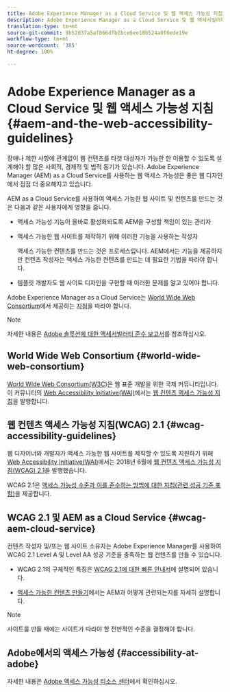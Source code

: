 ```yaml
---
title: Adobe Experience Manager as a Cloud Service 및 웹 액세스 가능성 지침
description: Adobe Experience Manager as a Cloud Service 및 웹 액세서빌러티 지침 소개
translation-type: tm+mt
source-git-commit: 9b52d37a5af866dfb1bce6ee18b524a0f6ede19e
workflow-type: tm+mt
source-wordcount: '385'
ht-degree: 100%

---
```



# Adobe Experience Manager as a Cloud Service 및 웹 액세스 가능성 지침{#aem-and-the-web-accessibility-guidelines}

장애나 제한 사항에 관계없이 웹 컨텐츠를 타겟 대상자가 가능한 한 이용할 수 있도록 설계해야 할 많은 사회적, 경제적 및 법적 동기가 있습니다. Adobe Experience Manager (AEM) as a Cloud Service를 사용하는 웹 액세스 가능성은 좋은 웹 디자인에서 점점 더 중요해지고 있습니다.

AEM as a Cloud Service를 사용하여 액세스 가능한 웹 사이트 및 컨텐츠를 만드는 것은 다음과 같은 사용자에게 영향을 줍니다.

* 액세스 가능성 기능이 올바로 활성화되도록 AEM을 구성할 책임이 있는 관리자

* 액세스 가능한 웹 사이트를 제작하기 위해 이러한 기능을 사용하는 작성자

   액세스 가능한 컨텐츠를 만드는 것은 프로세스입니다. AEM에서는 기능을 제공하지만 컨텐츠 작성자는 액세스 가능한 컨텐츠를 만드는 데 필요한 기법을 따라야 합니다.

* 템플릿 개발자도 웹 사이트 디자인을 구현할 때 이러한 문제를 알고 있어야 합니다.

Adobe Experience Manager as a Cloud Service는 [World Wide Web Consortium](#world-wide-web-consortium)에서 제공하는 [지침](#wcag-accessibility-guidelines)을 따라야 합니다.

>[!NOTE]
>
>자세한 내용은 [Adobe 솔루션에 대한 액세서빌러티 준수 보고서](https://www.adobe.com/accessibility/compliance.html)를 참조하십시오.

## World Wide Web Consortium {#world-wide-web-consortium}

[World Wide Web Consortium(W3C)](https://www.w3.org/)은 웹 표준 개발을 위한 국제 커뮤니티입니다. 이 커뮤니티의 [Web Accessibility Initiative(WAI)](https://www.w3.org/WAI/)에서는 [웹 컨텐츠 액세스 가능성 지침](#wcag-accessibility-guidelines)을 발행합니다.

## 웹 컨텐츠 액세스 가능성 지침(WCAG) 2.1 {#wcag-accessibility-guidelines}

웹 디자이너와 개발자가 액세스 가능한 웹 사이트를 제작할 수 있도록 지원하기 위해 [Web Accessibility Initiative(WAI)](https://www.w3.org/WAI/)에서는 2018년 6월에 [웹 컨텐츠 액세스 가능성 지침(WCAG) 2.1](https://www.w3.org/TR/WCAG/)을 발행했습니다.

WCAG 2.1은 [액세스 가능성 수준과 이를 준수하는 방법에 대한 지침(관련 성공 기준 포함)](https://www.w3.org/TR/WCAG/#conformance)을 제공합니다.

## WCAG 2.1 및 AEM as a Cloud Service {#wcag-aem-cloud-service}

컨텐츠 작성자 및/또는 웹 사이트 소유자는 Adobe Experience Manager를 사용하여 WCAG 2.1 Level A 및 Level AA 성공 기준을 충족하는 웹 컨텐츠를 만들 수 있습니다.

* WCAG 2.1의 구체적인 특징은 [WCAG 2.1에 대한 빠른 안내서](/help/onboarding/accessibility/quick-guide-wcag.md)에 설명되어 있습니다.

* [액세스 가능한 컨텐츠 만들기](/help/sites-cloud/authoring/fundamentals/accessible-content.md)에서는 AEM과 어떻게 관련되는지를 자세히 설명합니다.

>[!NOTE]
>
>사이트를 만들 때에는 사이트가 따라야 할 전반적인 수준을 결정해야 합니다.

<!--
* [Configuring the Rich Text Editor for Producing Accessible Sites](/help/sites-administering/rte-accessible-content.md)
  Guidelines on how administrators can configure AEM for producing accessible content.
-->

<!--
* [Accessibility in Assets](/help/assets/accessibility.md)
* [Creating Accessible Adaptive Forms](/help/forms/using/creating-accessible-adaptive-forms.md)
  Adobe Experience Manager (AEM) includes a number of features and capabilities that enhance the usability of adaptive forms for users with different abilities. The solution also assists form authors in creating accessible adaptive forms.
-->

## Adobe에서의 액세스 가능성 {#accessibility-at-adobe}

자세한 내용은 [Adobe 액세스 가능성 리소스 센터](https://www.adobe.com/accessibility/)에서 확인하십시오.


